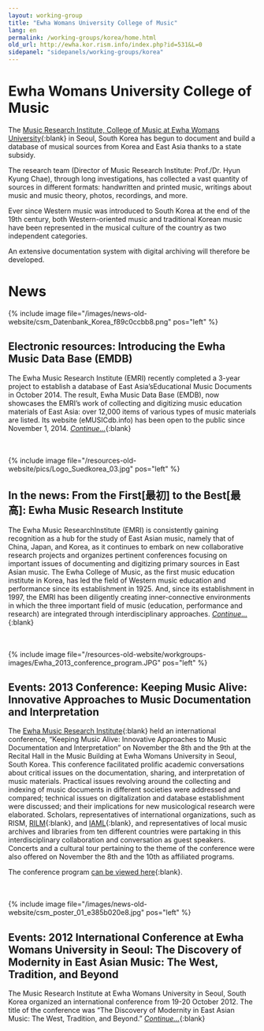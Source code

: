 ```yaml
---
layout: working-group
title: "Ewha Womans University College of Music"
lang: en
permalink: /working-groups/korea/home.html
old_url: http://ewha.kor.rism.info/index.php?id=531&L=0
sidepanel: "sidepanels/working-groups/korea"
---
```


# Ewha Womans University College of Music

The [Music Research Institute, College of Music at Ewha Womans University](http://my.ewha.ac.kr/musicieen/){:blank} in Seoul, South Korea has begun to document and build a database of musical sources from Korea and East Asia thanks to a state subsidy.

The research team (Director of Music Research Institute: Prof./Dr. Hyun Kyung Chae), through long investigations, has collected a vast quantity of sources in different formats: handwritten and printed music, writings about music and music theory, photos, recordings, and more.

Ever since Western music was introduced to South Korea at the end of the 19th century, both Western-oriented music and traditional Korean music have been represented in the musical culture of the country as two independent categories.

An extensive documentation system with digital archiving will therefore be developed.

# News

{% include image file="/images/news-old-website/csm_Datenbank_Korea_f89c0ccbb8.png" pos="left" %}

## Electronic resources: Introducing the Ewha Music Data Base (EMDB)

The Ewha Music Research Institute (EMRI) recently completed a 3-year project to establish a database of East Asia’sEducational Music Documents in October 2014. The result, Ewha Music Data Base (EMDB), now showcases the EMRI’s work of collecting and digitizing music education materials of East Asia: over 12,000 items of various types of music materials are listed. Its website (eMUSICdb.info) has been open to the public since November 1, 2014. [_Continue..._](/electronic_resources/2015/04/14/introducing-the-ewha-music-data-base-emdb.html){:blank}  
&nbsp;  
&nbsp;  

{% include image file="/resources-old-website/pics/Logo_Suedkorea_03.jpg" pos="left" %}

## In the news: From the First[最初] to the Best[最高]: Ewha Music Research Institute

The Ewha Music ResearchInstitute (EMRI) is consistently gaining recognition as a hub for the study of East Asian music, namely that of China, Japan, and Korea, as it continues to embark on new collaborative research projects and organizes pertinent conferences focusing on important issues of documenting and digitizing primary sources in East Asian music. The Ewha College of Music, as the first music education institute in Korea, has led the field of Western music education and performance since its establishment in 1925. And, since its establishment in 1997, the EMRI has been diligently creating inner-connective environments in which the three important field of music (education, performance and research) are integrated through interdisciplinary approaches. [_Continue..._](/in_the_news/2015/03/12/from-the-first-to-the-best-ewha-music.html){:blank}  
&nbsp;  
&nbsp;  

{% include image file="/resources-old-website/workgroups-images/Ewha_2013_conference_program.JPG" pos="left" %}
 
## Events: 2013 Conference: Keeping Music Alive: Innovative Approaches to Music Documentation and Interpretation

The [Ewha Music Research Institute](http://my.ewha.ac.kr/musicie/){:blank} held an international conference, “Keeping Music Alive: Innovative Approaches to Music Documentation and Interpretation” on November the 8th and the 9th at the Recital Hall in the Music Building at Ewha Womans University in Seoul, South Korea. This conference facilitated prolific academic conversations about critical issues on the documentation, sharing, and interpretation of music materials. Practical issues revolving around the collecting and indexing of music documents in different societies were addressed and compared; technical issues on digitalization and database establishment were discussed; and their implications for new musicological research were elaborated. Scholars, representatives of international organizations, such as RISM, [RILM](http://rilm.org/){:blank}, and [IAML](http://www.iaml.info/){:blank}, and representatives of local music archives and libraries from ten different countries were partaking in this interdisciplinary collaboration and conversation as guest speakers. Concerts and a cultural tour pertaining to the theme of the conference were also offered on November the 8th and the 10th as affiliated programs.

The conference program [can be viewed here](/resources-old-website/workgroups-images/Ewha_conference_2013_program.pdf){:blank}.  
&nbsp;  
&nbsp;  

{% include image file="/images/news-old-website/csm_poster_01_e385b020e8.jpg" pos="left" %}

## Events: 2012 International Conference at Ewha Womans University in Seoul: The Discovery of Modernity in East Asian Music: The West, Tradition, and Beyond

The Music Research Institute at Ewha Womans University in Seoul, South Korea organized an international conference from 19-20 October 2012. The title of the conference was “The Discovery of Modernity in East Asian Music: The West, Tradition, and Beyond.” [_Continue..._](/events/2013/01/24/2012-international-conference-at-ewha-womans.html){:blank}  
